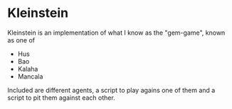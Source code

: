 Kleinstein
==========

Kleinstein is an implementation of what I know as the "gem-game", known as one of

- Hus 
- Bao
- Kalaha
- Mancala

Included are different agents, a script to play agains one of them and a script to pit them against each other. 